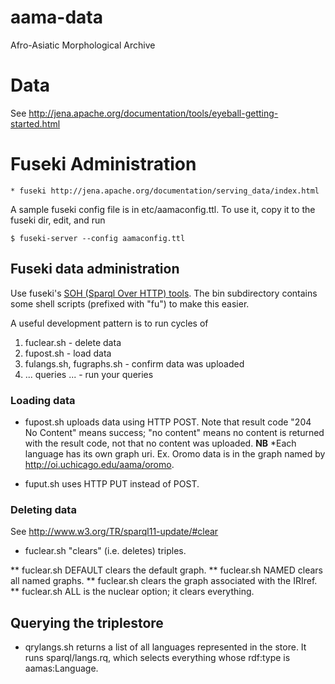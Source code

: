 # aama-data #

Afro-Asiatic Morphological Archive

# Data #

See http://jena.apache.org/documentation/tools/eyeball-getting-started.html

# Fuseki Administration #

    * fuseki http://jena.apache.org/documentation/serving_data/index.html

A sample fuseki config file is in etc/aamaconfig.ttl.  To use it, copy
it to the fuseki dir, edit, and run

    $ fuseki-server --config aamaconfig.ttl

## Fuseki data administration ##

Use fuseki's [SOH (Sparql Over HTTP) tools](http://jena.apache.org/documentation/serving_data/soh.html "SOH").  The bin subdirectory contains some shell scripts  (prefixed with "fu") to make this easier.

A useful development pattern is to run cycles of

1. fuclear.sh - delete data
2. fupost.sh  - load data
3. fulangs.sh, fugraphs.sh - confirm data was uploaded
4. ... queries ...  - run your queries

### Loading data ###

* fupost.sh uploads data using HTTP POST.  Note that result code "204
  No Content" means success; "no content" means no content is returned
  with the result code, not that no content was uploaded.  **NB**
  *Each language has its own graph uri.  Ex. Oromo data is in the
  graph named by http://oi.uchicago.edu/aama/oromo.

* fuput.sh uses HTTP PUT instead of POST.

### Deleting data ###

See http://www.w3.org/TR/sparql11-update/#clear

* fuclear.sh "clears" (i.e. deletes) triples.

** fuclear.sh DEFAULT clears the default graph.
** fuclear.sh NAMED clears all named graphs.
** fuclear.sh <IRIref> clears the graph associated with the IRIref.
** fuclear.sh ALL is the nuclear option; it clears everything.

## Querying the triplestore ##

* qrylangs.sh returns a list of all languages represented in the store. It runs sparql/langs.rq, which selects everything whose rdf:type is aamas:Language.
